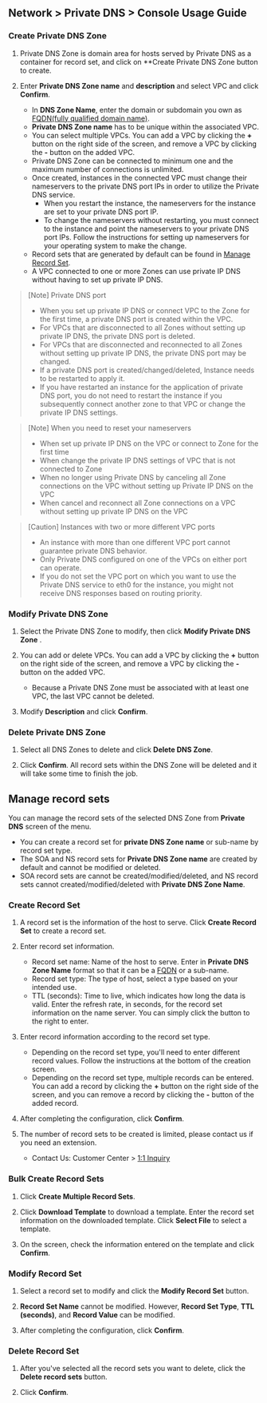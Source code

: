 ## Network > Private DNS > Console Usage Guide


### Create Private DNS Zone 

1. Private DNS Zone is domain area for hosts served by Private DNS as a container for record set, and click on **Create Private DNS Zone button to create.

2. Enter **Private DNS Zone name** and **description** and select VPC and click **Confirm**.  

    - In **DNS Zone Name**, enter the domain or subdomain you own as [FQDN(fully qualified domain name)](https://en.wikipedia.org/wiki/Fully_qualified_domain_name).
    - **Private DNS Zone name** has to be unique within the associated VPC.
    - You can select multiple VPCs. You can add a VPC by clicking the **+** button on the right side of the screen, and remove a VPC by clicking the **-** button on the added VPC.
    - Private DNS Zone can be connected to minimum one and the maximum number of connections is unlimited.
    - Once created, instances in the connected VPC must change their nameservers to the private DNS port IPs in order to utilize the Private DNS service.
      - When you restart the instance, the nameservers for the instance are set to your private DNS port IP.
      - To change the nameservers without restarting, you must connect to the instance and point the nameservers to your private DNS port IPs. Follow the instructions for setting up nameservers for your operating system to make the change.
    - Record sets that are generated by default can be found in [Manage Record Set](./console-guide/#_1).
    - A VPC connected to one or more Zones can use private IP DNS without having to set up private IP DNS.


> [Note] Private DNS port
> * When you set up private IP DNS or connect VPC to the Zone for the first time, a private DNS port is created within the VPC.
> * For VPCs that are disconnected to all Zones without setting up private IP DNS, the private DNS port is deleted.
> * For VPCs that are disconnected and reconnected to all Zones without setting up private IP DNS, the private DNS port may be changed.
> * If a private DNS port is created/changed/deleted, Instance needs to be restarted to apply it. 
> * If you have restarted an instance for the application of private DNS port, you do not need to restart the instance if you subsequently connect another zone to that VPC or change the private IP DNS settings.

> [Note] When you need to reset your nameservers
> * When set up private IP DNS on the VPC or connect to Zone for the first time
> * When change the private IP DNS settings of VPC that is not connected to Zone
> * When no longer using Private DNS by canceling all Zone connections on the VPC without setting up Private IP DNS on the VPC
> * When cancel and reconnect all Zone connections on a VPC without setting up private IP DNS on the VPC

> [Caution] Instances with two or more different VPC ports
> * An instance with more than one different VPC port cannot guarantee private DNS behavior.
> * Only Private DNS configured on one of the VPCs on either port can operate.
> * If you do not set the VPC port on which you want to use the Private DNS service to eth0 for the instance, you might not receive DNS responses based on routing priority.

### Modify Private DNS Zone

1. Select the Private DNS Zone to modify, then click **Modify Private DNS Zone** .
   
2. You can add or delete VPCs. You can add a VPC by clicking the **+** button on the right side of the screen, and remove a VPC by clicking the **-** button on the added VPC.
   - Because a Private DNS Zone must be associated with at least one VPC, the last VPC cannot be deleted.

3. Modify **Description** and click **Confirm**.

### Delete Private DNS Zone

1. Select all DNS Zones to delete and click **Delete DNS Zone**.

2. Click **Confirm**. All record sets within the DNS Zone will be deleted and it will take some time to finish the job.

## Manage record sets

You can manage the record sets of the selected DNS Zone from **Private DNS** screen of the menu.

- You can create a record set for **private DNS Zone name** or sub-name by record set type.
- The SOA and NS record sets for **Private DNS Zone name** are created by default and cannot be modified or deleted.
- SOA record sets are cannot be created/modified/deleted, and NS record sets cannot created/modified/deleted with **Private DNS Zone Name**.

### Create Record Set

1. A record set is the information of the host to serve. Click **Create Record Set** to create a record set.

2. Enter record set information.

    - Record set name: Name of the host to serve. Enter in **Private DNS Zone Name** format so that it can be a [FQDN](https://en.wikipedia.org/wiki/Fully_qualified_domain_name) or a sub-name.
    - Record set type: The type of host, select a type based on your intended use.
    - TTL (seconds): Time to live, which indicates how long the data is valid. Enter the refresh rate, in seconds, for the record set information on the name server. You can simply click the button to the right to enter.

3. Enter record information according to the record set type.

    - Depending on the record set type, you'll need to enter different record values. Follow the instructions at the bottom of the creation screen.
    - Depending on the record set type, multiple records can be entered. You can add a record by clicking the **+** button on the right side of the screen, and you can remove a record by clicking the **-** button of the added record.

4. After completing the configuration, click **Confirm**.

5. The number of record sets to be created is limited, please contact us if you need an extension. 

    - Contact Us: Customer Center > [1:1 Inquiry](https://www.nhncloud.com/kr/support/inquiry?alias=tab3_02)

### Bulk Create Record Sets

1. Click **Create Multiple Record Sets**.

2. Click **Download Template** to download a template. Enter the record set information on the downloaded template. Click **Select File** to select a template.

3. On the screen, check the information entered on the template and click **Confirm**.

### Modify Record Set

1. Select a record set to modify and click the **Modify Record Set** button.

2. **Record Set Name** cannot be modified. However, **Record Set Type**, **TTL (seconds)**, and **Record Value** can be modified.

3. After completing the configuration, click **Confirm**.


### Delete Record Set

1. After you've selected all the record sets you want to delete, click the **Delete record sets** button.

2. Click **Confirm**.